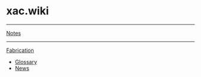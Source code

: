 # xac.wiki

- - - -
[Notes](notes/notes.md)
- - - -
[Fabrication]()

  * [Glossary](fabrication/fab_glossary.md)
  * [News](fabrication/fab_news.md)

